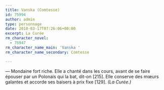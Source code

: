 ```yaml
---
title: Vanska (Comtesse)
id: 75994
author: admin
type: personnage
date: 2010-03-17T07:26:06+00:00
excerpt: La Curée
rm_character_novel:
  - 75947
rm_character_name_main: 'Vanska '
rm_character_name_secondary: Comtesse

---
```

— Mondaine fort riche. Elle a chanté dans les cours, avant de se faire épouser par un Polonais qui la bat, dit-on [215]. Elle conserve des mœurs galantes et accorde ses baisers à prix fixe [129]. _(La Curée.)_